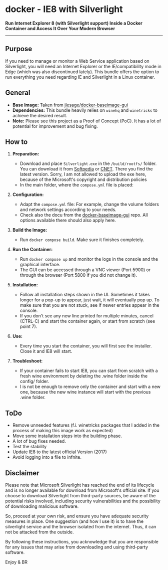 # docker - IE8 with Silverlight
<b> Run Internet Explorer 8 (with Silverlight support) Inside a Docker Container and Access It Over Your Modern Browser</b>
___

## Purpose

If you need to manage or monitor a Web Service application based on Silverlight, you will need an Internet Explorer or the IE/compatibility mode in Edge (which was also discontinued lately). This bundle offers the option to run everything you need regarding IE and Silverlight in a Linux container.

## General

- **Base Image:** Taken from [jlesage/docker-baseimage-gui](https://github.com/jlesage/docker-baseimage-gui)
- **Dependencies:** This bundle heavily relies on `winehq` and `winetricks` to achieve the desired result.
- **Note:** Please see this project as a Proof of Concept (PoC). It has a lot of potential for improvement and bug fixing.

## How to

1. **Preparation:**
   - Download and place `Silverlight.exe` in the `/build/rootfs/` folder. You can download it from [Softpedia](https://www.softpedia.com/get/Tweak/Browser-Tweak/Microsoft-Silverlight.shtml) or [CNET](https://download.cnet.com/microsoft-silverlight-64-bit/3000-2378_4-75884713.html?_sm_vck=N5MR4QD1140FHTTv4QQjk30JJ57Vn4V1nHFkqN2rv3n4QD7SrZVq&ex=WLS-2202.3). There you find the latest version. Sorry, I am not allowed to upload the exe here, because of the Microsoft's copyright and distribution policies
   - In the main folder, where the `compose.yml` file is placed:

2. **Configuration:**
   - Adapt the `compose.yml` file: For example, change the volume folders and network settings according to your needs.
   - Check also the docu from the [docker-baseimage-gui](https://github.com/jlesage/docker-baseimage-gui) repo. All options available there should also apply here.

3. **Build the Image:**
   - Run `docker compose build`. Make sure it finishes completely.

4. **Run the Container:**
   - Run `docker compose up` and monitor the logs in the console and the graphical interface.
   - The GUI can be accessed through a VNC viewer (Port 5900) or through the browser (Port 5800 if you did not change it).

5. **Installation:**
   - Follow all installation steps shown in the UI. Sometimes it takes longer for a pop-up to appear, just wait, it will eventually pop up. To make sure that you are not stuck, see if newer entries appear in the console.
   - If you don't see any new line printed for multiple minutes, cancel (CTRL-C) and start the container again, or start from scratch (see point 7).
     
6. **Use:**
   - Every time you start the container, you will first see the installer. Close it and IE8 will start.
     
7. **Troubleshoot:**
   - If your container fails to start IE8, you can start from scratch with a fresh wine environment by deleting the .wine folder inside the config/ folder.
   - I is not be enough to remove only the container and start with a new one, because the new wine instance will start with the previous .wine folder.
     
## ToDo
- Remove unneeded features (f.i. winetricks packages that I added in the process of making this image work as expected)
- Move some installation steps into the building phase.
- A lot of bug fixes needed.
- Test the stability
- Update IE8 to the latest official Version (2017)
- Avoid logging into a file to infnite.

  
## Disclaimer

Please note that Microsoft Silverlight has reached the end of its lifecycle and is no longer available for download from Microsoft's official site. If you choose to download Silverlight from third-party sources, be aware of the potential risks involved, including security vulnerabilities and the possibility of downloading malicious software.

So, proceed at your own risk, and ensure you have adequate security measures in place. One suggestion (and how I use it) is to have the silverlight service and the browser isolated from the internet. Thus, it can not be attacked from the outside.

By following these instructions, you acknowledge that you are responsible for any issues that may arise from downloading and using third-party software.


Enjoy & BR


